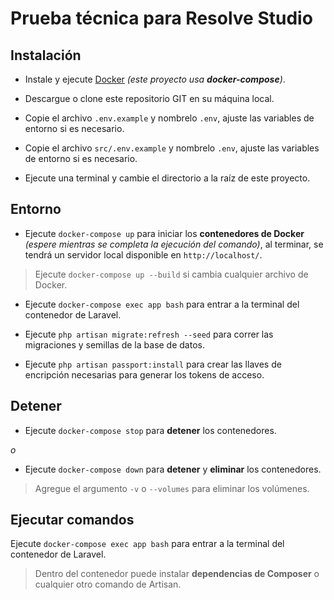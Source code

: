 # Prueba técnica para Resolve Studio

## Instalación

- Instale y ejecute [Docker](https://www.docker.com/) *(este proyecto usa **docker-compose**)*.

- Descargue o clone este repositorio GIT en su máquina local.

- Copie el archivo `.env.example` y nombrelo `.env`, ajuste las variables de entorno si es necesario.

- Copie el archivo `src/.env.example` y nombrelo `.env`, ajuste las variables de entorno si es necesario.

- Ejecute una terminal y cambie el directorio a la raíz de este proyecto.

## Entorno

- Ejecute `docker-compose up` para iniciar los **contenedores de Docker** *(espere mientras se completa la ejecución del comando)*, al terminar, se tendrá un servidor local disponible en `http://localhost/`.

> Ejecute `docker-compose up --build` si cambia cualquier archivo de Docker.

- Ejecute `docker-compose exec app bash` para entrar a la terminal del contenedor de Laravel.

- Ejecute `php artisan migrate:refresh --seed` para correr las migraciones y semillas de la base de datos.

- Ejecute `php artisan passport:install` para crear las llaves de encripción necesarias para generar los tokens de acceso.

## Detener

- Ejecute `docker-compose stop` para **detener** los contenedores.

*o*

- Ejecute `docker-compose down` para **detener** y **eliminar** los contenedores.

> Agregue el argumento `-v` o `--volumes` para eliminar los volúmenes.

## Ejecutar comandos

Ejecute `docker-compose exec app bash` para entrar a la terminal del contenedor de Laravel.

> Dentro del contenedor puede instalar **dependencias de Composer** o cualquier otro comando de Artisan.